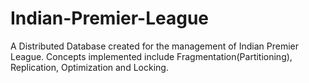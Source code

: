 # Indian-Premier-League
A Distributed Database created for the management of Indian Premier League. Concepts implemented include Fragmentation(Partitioning), Replication, Optimization and Locking.

